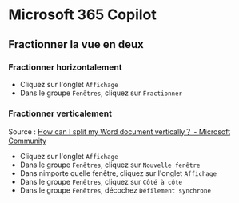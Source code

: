 # Microsoft 365 Copilot

## Fractionner la vue en deux

### Fractionner horizontalement

- Cliquez sur l'onglet `Affichage`
- Dans le groupe `Fenêtres`, cliquez sur `Fractionner`

### Fractionner verticalement

Source : [How can I split my Word document vertically？ - Microsoft Community](https://answers.microsoft.com/en-us/msoffice/forum/all/how-can-i-split-my-word-document-vertically/12e4a87d-91aa-452d-b3f6-88dd02309d16)

- Cliquez sur l'onglet `Affichage`
- Dans le groupe `Fenêtres`, cliquez sur `Nouvelle fenêtre`
- Dans nimporte quelle fenêtre, cliquez sur l'onglet `Affichage`
- Dans le groupe `Fenêtres`, cliquez sur `Côté à côte`
- Dans le groupe `Fenêtres`, décochez `Défilement synchrone`